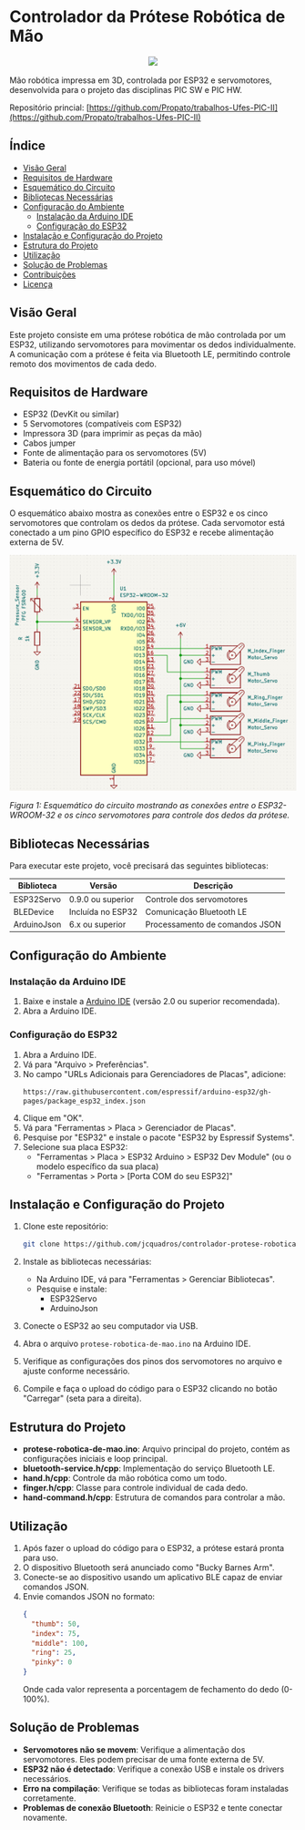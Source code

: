 # Controlador da Prótese Robótica de Mão

<p align="center">
  <img src="https://skillicons.dev/icons?i=vscode,cpp" />
</p>

Mão robótica impressa em 3D, controlada por ESP32 e servomotores, desenvolvida para o projeto das disciplinas PIC SW e PIC HW.

Repositório princial: [https://github.com/Propato/trabalhos-Ufes-PIC-II](https://github.com/Propato/trabalhos-Ufes-PIC-II)

## Índice

- [Visão Geral](#visão-geral)
- [Requisitos de Hardware](#requisitos-de-hardware)
- [Esquemático do Circuito](#esquemático-do-circuito)
- [Bibliotecas Necessárias](#bibliotecas-necessárias)
- [Configuração do Ambiente](#configuração-do-ambiente)
  - [Instalação da Arduino IDE](#instalação-da-arduino-ide)
  - [Configuração do ESP32](#configuração-do-esp32)
- [Instalação e Configuração do Projeto](#instalação-e-configuração-do-projeto)
- [Estrutura do Projeto](#estrutura-do-projeto)
- [Utilização](#utilização)
- [Solução de Problemas](#solução-de-problemas)
- [Contribuições](#contribuições)
- [Licença](#licença)

## Visão Geral

Este projeto consiste em uma prótese robótica de mão controlada por um ESP32, utilizando servomotores para movimentar os dedos individualmente. A comunicação com a prótese é feita via Bluetooth LE, permitindo controle remoto dos movimentos de cada dedo.

## Requisitos de Hardware

- ESP32 (DevKit ou similar)
- 5 Servomotores (compatíveis com ESP32)
- Impressora 3D (para imprimir as peças da mão)
- Cabos jumper
- Fonte de alimentação para os servomotores (5V)
- Bateria ou fonte de energia portátil (opcional, para uso móvel)

## Esquemático do Circuito

O esquemático abaixo mostra as conexões entre o ESP32 e os cinco servomotores que controlam os dedos da prótese. Cada servomotor está conectado a um pino GPIO específico do ESP32 e recebe alimentação externa de 5V.

<p align="center">
  <img src="./assets/schematics.png" alt="Esquemático do Circuito"/>
</p>

*Figura 1: Esquemático do circuito mostrando as conexões entre o ESP32-WROOM-32 e os cinco servomotores para controle dos dedos da prótese.*

## Bibliotecas Necessárias

Para executar este projeto, você precisará das seguintes bibliotecas:

| Biblioteca | Versão | Descrição |
|------------|--------|-----------|
| ESP32Servo | 0.9.0 ou superior | Controle dos servomotores |
| BLEDevice | Incluída no ESP32 | Comunicação Bluetooth LE |
| ArduinoJson | 6.x ou superior | Processamento de comandos JSON |

## Configuração do Ambiente

### Instalação da Arduino IDE

1. Baixe e instale a [Arduino IDE](https://www.arduino.cc/en/software) (versão 2.0 ou superior recomendada).
2. Abra a Arduino IDE.

### Configuração do ESP32

1. Abra a Arduino IDE.
2. Vá para "Arquivo > Preferências".
3. No campo "URLs Adicionais para Gerenciadores de Placas", adicione:
   ```
   https://raw.githubusercontent.com/espressif/arduino-esp32/gh-pages/package_esp32_index.json
   ```
4. Clique em "OK".
5. Vá para "Ferramentas > Placa > Gerenciador de Placas".
6. Pesquise por "ESP32" e instale o pacote "ESP32 by Espressif Systems".
7. Selecione sua placa ESP32:
   - "Ferramentas > Placa > ESP32 Arduino > ESP32 Dev Module" (ou o modelo específico da sua placa)
   - "Ferramentas > Porta > [Porta COM do seu ESP32]"

## Instalação e Configuração do Projeto

1. Clone este repositório:
   ```bash
   git clone https://github.com/jcquadros/controlador-protese-robotica-de-mao.git
   ```

2. Instale as bibliotecas necessárias:
   - Na Arduino IDE, vá para "Ferramentas > Gerenciar Bibliotecas".
   - Pesquise e instale:
     - ESP32Servo
     - ArduinoJson

3. Conecte o ESP32 ao seu computador via USB.

4. Abra o arquivo `protese-robotica-de-mao.ino` na Arduino IDE.

5. Verifique as configurações dos pinos dos servomotores no arquivo e ajuste conforme necessário.

6. Compile e faça o upload do código para o ESP32 clicando no botão "Carregar" (seta para a direita).

## Estrutura do Projeto

- **protese-robotica-de-mao.ino**: Arquivo principal do projeto, contém as configurações iniciais e loop principal.
- **bluetooth-service.h/cpp**: Implementação do serviço Bluetooth LE.
- **hand.h/cpp**: Controle da mão robótica como um todo.
- **finger.h/cpp**: Classe para controle individual de cada dedo.
- **hand-command.h/cpp**: Estrutura de comandos para controlar a mão.

## Utilização

1. Após fazer o upload do código para o ESP32, a prótese estará pronta para uso.
2. O dispositivo Bluetooth será anunciado como "Bucky Barnes Arm".
3. Conecte-se ao dispositivo usando um aplicativo BLE capaz de enviar comandos JSON.
4. Envie comandos JSON no formato:
   ```json
   {
     "thumb": 50,
     "index": 75,
     "middle": 100,
     "ring": 25,
     "pinky": 0
   }
   ```
   Onde cada valor representa a porcentagem de fechamento do dedo (0-100%).

## Solução de Problemas

- **Servomotores não se movem**: Verifique a alimentação dos servomotores. Eles podem precisar de uma fonte externa de 5V.
- **ESP32 não é detectado**: Verifique a conexão USB e instale os drivers necessários.
- **Erro na compilação**: Verifique se todas as bibliotecas foram instaladas corretamente.
- **Problemas de conexão Bluetooth**: Reinicie o ESP32 e tente conectar novamente.
